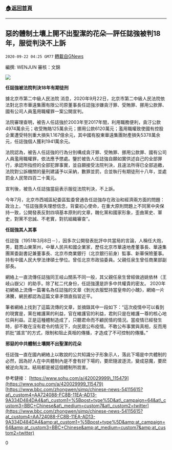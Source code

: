 ###  [:house:返回首頁](https://github.com/ourhimalayas/txt)
---

## 惡的體制土壤上開不出聖潔的花朵—評任誌強被判18年，服從判決不上訴
`2020-09-22 04:25 GM77` [轉載自GNews](https://gnews.org/zh-hant/376476/)

編撰: WENJUN
審核：文錦

![](https://s3.amazonaws.com/gnews-media-offload/wp-content/uploads/2020/09/22042031/2-59.jpg)

**任誌強被法院判決18年有期徒刑**

據北京市第二中級人民法院 消息，2020年9月22日，北京市第二中級人民法院依法對北京市華遠集團有限公司原董事長任誌強涉嫌貪汙罪、受賄罪、挪用公款罪、國有公司人員濫用職權罪一案公開宣判。

法院審理查明，被告人任誌強於2003年至2017年間，利用職務便利，貪汙公款4974萬余元；收受賄賂125萬余元；挪用公款6120萬元；濫用職權致使國有控股企業遭受特別重大損失1.167億余元，其中國有股東華遠集團財產損失5378萬余元，任誌強個人獲利1941萬余元。

法院認為，被告人任誌強的行為分別構成貪汙罪、受賄罪、挪用公款罪、國有公司人員濫用職權罪，依法應予懲處。鑒於被告人任誌強自願如實供述自己的全部罪行，承認所指控的全部犯罪事實，並自願接受法院判決，且違法所得已全部追繳，法院對公訴機關的量刑建議予以采納，數罪並罰，合並執行有期徒刑十八年，並處罰金人民幣四百二十萬元。

宣判後，被告人任誌強當庭表示服從法院判決，不上訴。

今年7月，北京市西城區紀委區監委曾通告任誌強存在政治和經濟兩方面的問題：政治上，“任誌強喪失理想信念，背棄初心使命，在重大原則問題上不同黨中央保持一致，公開發表反對四項基本原則的文章，醜化黨和國家形象，歪曲黨史、軍史，對黨不忠誠、不老實，對抗組織審查”。

**任誌強其人其事**

任誌強（1951年3月8日－），因多次公開發表批評中共當局的言論，人稱任大炮，男，籍貫山東萊州，中華人民共和國企業家，歷任北京市華遠地產董事長、華遠集團黨委副書記兼董事長、北京市商業銀行（北京銀行前身）監事、新華保險董事。持有中國人民大學法律碩士學位。曾任北京市政協委員。父親任泉生曾任商業部副部長。

網絡上一直流傳任誌強同王岐山關系不同一般，其父親任泉生曾經做過姚依林（王岐山嶽父）的助手。除了紅二代身份，任誌強還是許多中共權貴的密友。
2020年初網絡上流傳一篇署名為任誌強的文章《剝光衣服堅持當皇帝的小醜》，網絡一片沸騰，網民都認為這篇文章矛頭直指習近平。

筆者網絡上找到了這篇流傳的文章，並摘錄其中一段如下：“這次疫情中可以看到的現實是，黨在維護黨的利益，官在維護官的利益，君則只是在維護一尊的核心地位與利益。正是這種體制造成了，只聽君命而不顧民情的情況。當疫情已經發生時，卻不敢在沒有君令的情況下，向民眾公布疫情。不敢公布事實與真相，反而用抓批“謠言”的方式，限制和阻止真相的傳播，才造成了不可控制的傳播。”

**邪惡的中共體制土壤開不出聖潔的花朵**

任誌強一直在國內網絡上以敢說的公共知識分子形象示人，落此下場是中共體制的必然，因為好人在中共體制內是不會有好下場的，要麽隨波逐流，變成惡魔，要麽被逆向淘汰。結局都是被這個體制所戕害。

參考鏈接：
[https://www.sohu.com/a/420029999\_115479](https://www.sohu.com/a/420029999_115479)
[https://www.bbc.com/zhongwen/simp/chinese-news-54115615?at\_custom4=AA724088-FC8B-11EA-AD13-9A334D484DA4&at\_custom1=%5Bpost+type%5D&at\_campaign=64&at\_custom3=BBC+Chinese&at\_medium=custom7&at\_custom2=twitter](https://www.bbc.com/zhongwen/simp/chinese-news-54115615?at_custom4=AA724088-FC8B-11EA-AD13-9A334D484DA4&amp;at_custom1=%5Bpost+type%5D&amp;at_campaign=64&amp;at_custom3=BBC+Chinese&amp;at_medium=custom7&amp;at_custom2=twitter)

0

